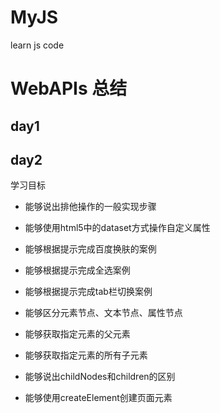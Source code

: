 # MyJS

learn js code

# WebAPIs 总结

## day1

## day2
学习目标
- 能够说出排他操作的一般实现步骤

- 能够使用html5中的dataset方式操作自定义属性

- 能够根据提示完成百度换肤的案例

- 能够根据提示完成全选案例

- 能够根据提示完成tab栏切换案例

- 能够区分元素节点、文本节点、属性节点

- 能够获取指定元素的父元素

- 能够获取指定元素的所有子元素

- 能够说出childNodes和children的区别

- 能够使用createElement创建页面元素

